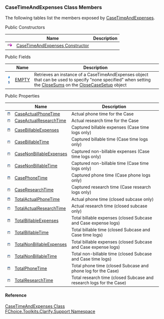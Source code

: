 ﻿### CaseTimeAndExpenses Class Members

The following tables list the members exposed by [CaseTimeAndExpenses](FChoice.Toolkits.Clarify~FChoice.Toolkits.Clarify.Support.CaseTimeAndExpenses.md).

Public Constructors

|   | Name | Description |
| --- | --- | --- |
| ![Public Constructor](dotnetimages/publicConstructor.png) | [CaseTimeAndExpenses Constructor](FChoice.Toolkits.Clarify~FChoice.Toolkits.Clarify.Support.CaseTimeAndExpenses~_ctor().md) |   |



Public Fields

|   | Name | Description |
| --- | --- | --- |
| ![Public Field](dotnetimages/publicField.png)![static (Shared in Visual Basic)](dotnetimages/static.png) | [EMPTY](FChoice.Toolkits.Clarify~FChoice.Toolkits.Clarify.Support.CaseTimeAndExpenses~EMPTY.md) | Retrieves an instance of a CaseTimeAndExpenses object that can be used to specify "none specified" when setting the [CloseSums](FChoice.Toolkits.Clarify~FChoice.Toolkits.Clarify.Support.CloseCaseSetup~CloseSums.md) on the [CloseCaseSetup](FChoice.Toolkits.Clarify~FChoice.Toolkits.Clarify.Support.CloseCaseSetup.md) object   |



Public Properties

|   | Name | Description |
| --- | --- | --- |
| ![Public Property](dotnetimages/publicProperty.png) | [CaseActualPhoneTime](FChoice.Toolkits.Clarify~FChoice.Toolkits.Clarify.Support.CaseTimeAndExpenses~CaseActualPhoneTime.md) | Actual phone time for the Case   |
| ![Public Property](dotnetimages/publicProperty.png) | [CaseActualResearchTime](FChoice.Toolkits.Clarify~FChoice.Toolkits.Clarify.Support.CaseTimeAndExpenses~CaseActualResearchTime.md) | Actual research time for the Case   |
| ![Public Property](dotnetimages/publicProperty.png) | [CaseBillableExpenses](FChoice.Toolkits.Clarify~FChoice.Toolkits.Clarify.Support.CaseTimeAndExpenses~CaseBillableExpenses.md) | Captured billable expenses (Case time logs only)   |
| ![Public Property](dotnetimages/publicProperty.png) | [CaseBillableTime](FChoice.Toolkits.Clarify~FChoice.Toolkits.Clarify.Support.CaseTimeAndExpenses~CaseBillableTime.md) | Captured billable time (Case time logs only)   |
| ![Public Property](dotnetimages/publicProperty.png) | [CaseNonBillableExpenses](FChoice.Toolkits.Clarify~FChoice.Toolkits.Clarify.Support.CaseTimeAndExpenses~CaseNonBillableExpenses.md) | Captured non-billable expenses (Case time logs only)   |
| ![Public Property](dotnetimages/publicProperty.png) | [CaseNonBillableTime](FChoice.Toolkits.Clarify~FChoice.Toolkits.Clarify.Support.CaseTimeAndExpenses~CaseNonBillableTime.md) | Captured non-billable time (Case time logs only)   |
| ![Public Property](dotnetimages/publicProperty.png) | [CasePhoneTime](FChoice.Toolkits.Clarify~FChoice.Toolkits.Clarify.Support.CaseTimeAndExpenses~CasePhoneTime.md) | Captured phone time (Case phone logs only)   |
| ![Public Property](dotnetimages/publicProperty.png) | [CaseResearchTime](FChoice.Toolkits.Clarify~FChoice.Toolkits.Clarify.Support.CaseTimeAndExpenses~CaseResearchTime.md) | Captured research time (Case research logs only)   |
| ![Public Property](dotnetimages/publicProperty.png) | [TotalActualPhoneTime](FChoice.Toolkits.Clarify~FChoice.Toolkits.Clarify.Support.CaseTimeAndExpenses~TotalActualPhoneTime.md) | Actual phone time (closed subcase only)   |
| ![Public Property](dotnetimages/publicProperty.png) | [TotalActualResearchTime](FChoice.Toolkits.Clarify~FChoice.Toolkits.Clarify.Support.CaseTimeAndExpenses~TotalActualResearchTime.md) | Actual research time (closed subcase only)   |
| ![Public Property](dotnetimages/publicProperty.png) | [TotalBillableExpenses](FChoice.Toolkits.Clarify~FChoice.Toolkits.Clarify.Support.CaseTimeAndExpenses~TotalBillableExpenses.md) | Total billable expenses (closed Subcase and Case expense logs)   |
| ![Public Property](dotnetimages/publicProperty.png) | [TotalBillableTime](FChoice.Toolkits.Clarify~FChoice.Toolkits.Clarify.Support.CaseTimeAndExpenses~TotalBillableTime.md) | Total billable time (closed Subcase and Case time logs)   |
| ![Public Property](dotnetimages/publicProperty.png) | [TotalNonBillableExpenses](FChoice.Toolkits.Clarify~FChoice.Toolkits.Clarify.Support.CaseTimeAndExpenses~TotalNonBillableExpenses.md) | Total billable expenses (closed Subcase and Case expense logs)   |
| ![Public Property](dotnetimages/publicProperty.png) | [TotalNonBillableTime](FChoice.Toolkits.Clarify~FChoice.Toolkits.Clarify.Support.CaseTimeAndExpenses~TotalNonBillableTime.md) | Total non-billable time (closed Subcase and Case time logs)   |
| ![Public Property](dotnetimages/publicProperty.png) | [TotalPhoneTime](FChoice.Toolkits.Clarify~FChoice.Toolkits.Clarify.Support.CaseTimeAndExpenses~TotalPhoneTime.md) | Total phone time (closed Subcase and phone log for the Case)   |
| ![Public Property](dotnetimages/publicProperty.png) | [TotalResearchTime](FChoice.Toolkits.Clarify~FChoice.Toolkits.Clarify.Support.CaseTimeAndExpenses~TotalResearchTime.md) | Total research time (closed Subcase and research logs for the Case)   |





#### Reference

[CaseTimeAndExpenses Class](FChoice.Toolkits.Clarify~FChoice.Toolkits.Clarify.Support.CaseTimeAndExpenses.md)  
[FChoice.Toolkits.Clarify.Support Namespace](FChoice.Toolkits.Clarify~FChoice.Toolkits.Clarify.Support_namespace.md)